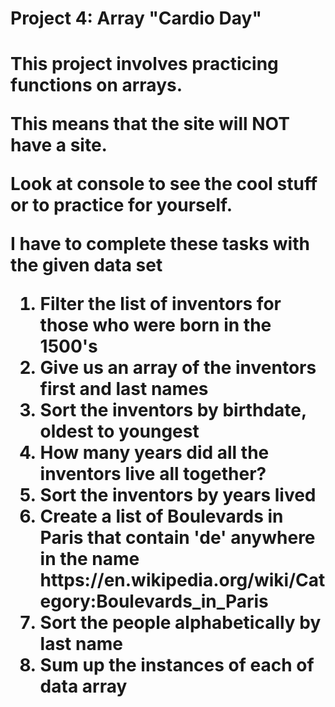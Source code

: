 <h1>Project 4: Array "Cardio Day"<h1>
<p>This project involves practicing functions on arrays.</P>
<p>This means that the site will <b>NOT</b> have a site.</p>
<p>Look at console to see the cool stuff or to practice for yourself.</p>
<p>I have to complete these tasks with the given data set</p>
<ol>
    <li>Filter the list of inventors for those who were born in the 1500's</li>
    <li>Give us an array of the inventors first and last names</li>
    <li>Sort the inventors by birthdate, oldest to youngest</li>
    <li>How many years did all the inventors live all together?</li>
    <li>Sort the inventors by years lived</li>
    <li>Create a list of Boulevards in Paris that contain 'de' anywhere in the name https://en.wikipedia.org/wiki/Category:Boulevards_in_Paris</li>
    <li>Sort the people alphabetically by last name</li>
    <li>Sum up the instances of each of data array</li>
</ol>